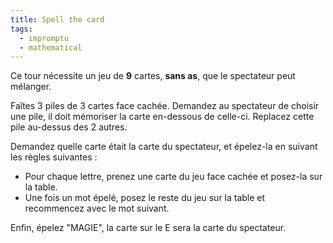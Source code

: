 ```yaml
---
title: Spell the card
tags:
  - impromptu
  - mathematical
---
```


Ce tour nécessite un jeu de **9** cartes, **sans as**, que le spectateur peut
mélanger.

Faîtes 3 piles de 3 cartes face cachée. Demandez au spectateur de choisir une
pile, il doit mémoriser la carte en-dessous de celle-ci. Replacez cette pile
au-dessus des 2 autres.

Demandez quelle carte était la carte du spectateur, et épelez-la en suivant les
règles suivantes :

- Pour chaque lettre, prenez une carte du jeu face cachée et posez-la sur la
  table.
- Une fois un mot épelé, posez le reste du jeu sur la table et recommencez avec
  le mot suivant.

Enfin, épelez "MAGIE", la carte sur le E sera la carte du spectateur.
